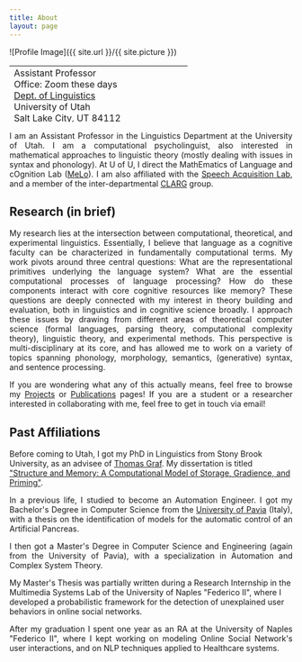 ```yaml
---
title: About
layout: page
---
```

![Profile Image]({{ site.url }}/{{ site.picture }})

<table style="width: 750px; height: 100px;">
 <tr>
    <td>
     Assistant Professor<br>
     Office: Zoom these days<BR>
     <A HREF="https://linguistics.utah.edu/">Dept. of Linguistics</A><BR>
      University of Utah<BR>
      Salt Lake City, UT 84112<BR>
      aniello.desanto[_at_]utah[_dot_]edu<BR>
      <BR>
      <A HREF="CV.pdf">CV</A> (updated 06/01/2021)
      <br><br>
      
</td><td>
   </td>
    <td style="vertical-align: bottom;">
      <span onmouseover="image1.src=loadImage1.src;" 
      onmouseout="image1.src=staticImage1.src;">
      </span>
   </td>
 </tr>
</table>

<p  style="text-align:justify">I am an Assistant Professor in the Linguistics Department at the  University of Utah.
I am a computational psycholinguist, also interested in mathematical approaches to linguistic theory (mostly dealing with issues in syntax and phonology).
At U of U, I direct the MathEmatics of Language and cOgnition Lab (<A HREF="https://aniellodesanto.github.io/MeLo/">MeLo</A>). 
I am also affiliated with the <A HREF="https://sites.google.com/view/speech-acquisition-lab/">Speech Acquisition Lab</A>, and a member of the inter-departmental <A HREF="https://sites.google.com/view/speech-acquisition-lab/clarg-speaker-series?authuser=0">CLARG</A> group.
</p>

<h2>Research (in brief)</h2>


<p  style="text-align:justify">
My research lies at the intersection between computational, theoretical, and experimental linguistics.
Essentially, I believe that language as a cognitive faculty can be characterized in fundamentally computational terms.
My work pivots around three central questions: What are the representational primitives underlying the language system? What are the essential computational processes of language processing? How do these components interact with core cognitive resources like memory? 
These questions are deeply connected with my interest in theory building and evaluation, both in linguistics and in cognitive science broadly.
I approach these issues by drawing from different areas of theoretical computer science (formal languages, parsing theory, computational complexity theory), linguistic theory, and experimental methods.
This perspective is multi-disciplinary at its core, and has allowed me to work on a variety of topics spanning phonology, morphology, semantics, (generative) syntax, and sentence processing.
</p>

<p  style="text-align:justify">
If you are wondering what any of this actually means, feel free to browse my <A HREF="../projects">Projects</A> or <A HREF="../publications">Publications</A> pages!
If you are a student or a researcher interested in collaborating with me, feel free to get in touch via email!
</p>




<h2>Past Affiliations</h2>
<p  style="text-align:justify">

Before coming to Utah, I got my PhD in Linguistics from Stony Brook University, as an advisee of  <A HREF="http://thomasgraf.net/">Thomas Graf</A>.
My dissertation is titled <A HREF="DeSantoAniello_Dissertation_Final.pdf">"Structure and Memory: A Computational Model of Storage, Gradience, and Priming"</A>.
 </p>
 <p  style="text-align:justify">
In a previous life, I studied to become an Automation Engineer.
I got my Bachelor's Degree in Computer Science from the <A HREF="http://www.unipv.eu/site/en/home.html">University of Pavia</A> (Italy),
with a thesis on the identification of models for the automatic control of an Artificial Pancreas.
 </p>
 <p  style="text-align:justify">
I then got a Master's Degree in Computer Science and Engineering (again from the University of Pavia),
with a specialization in Automation and Complex System Theory.

My Master's Thesis was partially written during a Research Internship in the Multimedia Systems Lab of the University of Naples "Federico II", where
I developed a probabilistic framework for the detection of unexplained user behaviors in online social networks.
 </p>
 <p  style="text-align:justify">
After my graduation I spent one year as an RA at the University of Naples "Federico II", where I kept working on modeling Online Social Network's user interactions, and 
on NLP techniques applied to Healthcare systems.
 </p>





